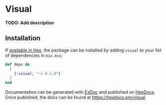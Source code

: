 # Visual

**TODO: Add description**

## Installation

If [available in Hex](https://hex.pm/docs/publish), the package can be installed
by adding `visual` to your list of dependencies in `mix.exs`:

```elixir
def deps do
  [
    {:visual, "~> 0.1.0"}
  ]
end
```

Documentation can be generated with [ExDoc](https://github.com/elixir-lang/ex_doc)
and published on [HexDocs](https://hexdocs.pm). Once published, the docs can
be found at <https://hexdocs.pm/visual>.

